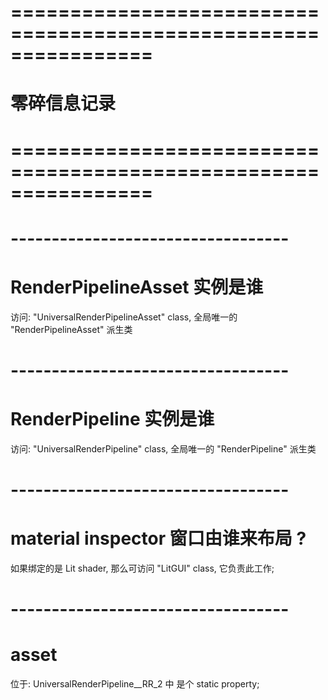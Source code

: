 # ================================================================ #
#                      零碎信息记录
# ================================================================ #


# ---------------------------------- #
#   RenderPipelineAsset 实例是谁
访问: "UniversalRenderPipelineAsset" class, 全局唯一的 "RenderPipelineAsset" 派生类

# ---------------------------------- #
#   RenderPipeline  实例是谁
访问: "UniversalRenderPipeline" class, 全局唯一的 "RenderPipeline" 派生类


# ---------------------------------- #
#   material inspector 窗口由谁来布局 ?
如果绑定的是 Lit shader, 那么可访问 "LitGUI" class, 它负责此工作;


# ---------------------------------- #
# asset
位于:
UniversalRenderPipeline__RR_2 中
是个 static property;





